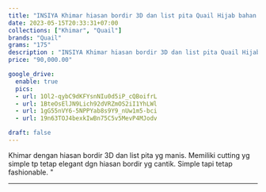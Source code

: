 ```yaml
---
title: "INSIYA Khimar hiasan bordir 3D dan list pita Quail Hijab bahan wollycrepe"
date: 2023-05-15T20:33:31+07:00
collections: ["Khimar", "Quail"]
brands: "Quail"
grams: "175"
description : "INSIYA Khimar hiasan bordir 3D dan list pita Quail Hijab bahan wollycrepe"
price: "90,000.00"

google_drive:
  enable: true
  pics:
  - url: 1Ol2-qybC9dKFYsnNIu0d5iP_cQBoifrL
  - url: 1BteOsElJN9Lich92dVRZmOS2iI1YhLWl
  - url: 1gG55nVY6-5NPPYab8s9Y9_nUw1m5-bci
  - url: 19n63TOJ4bexkIwBn75C5v5MevP4MJodv

draft: false
---
```


Khimar dengan hiasan bordir 3D dan list pita yg manis. Memiliki cutting yg simple tp tetap elegant dgn hiasan bordir yg cantik. Simple tapi tetap fashionable. "

-----------    
 

